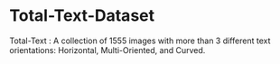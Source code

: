 # Total-Text-Dataset
Total-Text : A collection of 1555 images with more than 3 different text orientations: Horizontal, Multi-Oriented, and Curved.

